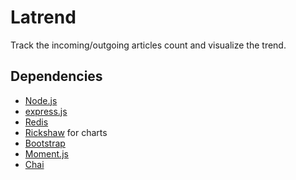 Latrend
=======

Track the incoming/outgoing articles count and visualize the trend.

Dependencies
------------

- [Node.js](http://nodejs.org/)
- [express.js](http://expressjs.com/)
- [Redis](http://redis.io/)
- [Rickshaw](http://code.shutterstock.com/rickshaw/) for charts
- [Bootstrap](http://twitter.github.com/bootstrap/)
- [Moment.js](http://momentjs.com/)
- [Chai](http://chaijs.com/)